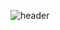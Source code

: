 ![header](https://capsule-render.vercel.app/api?type=rect&customColorList=0,2,3&height=200&section=header&text=HYEMIN's%20GitHub&fontSize=60)
